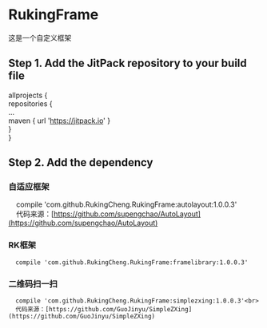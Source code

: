 # RukingFrame
这是一个自定义框架

## Step 1. Add the JitPack repository to your build file
	
  allprojects {<br>
		repositories {<br>
			...<br>
			maven { url 'https://jitpack.io' }<br>
		}<br>
	}
  
## Step 2. Add the dependency
### 自适应框架
     compile 'com.github.RukingCheng.RukingFrame:autolayout:1.0.0.3'<br>
     代码来源：[https://github.com/supengchao/AutoLayout](https://github.com/supengchao/AutoLayout)
   
### RK框架
      compile 'com.github.RukingCheng.RukingFrame:framelibrary:1.0.0.3'
  
### 二维码扫一扫
      compile 'com.github.RukingCheng.RukingFrame:simplezxing:1.0.0.3'<br>
      代码来源：[https://github.com/GuoJinyu/SimpleZXing](https://github.com/GuoJinyu/SimpleZXing)
